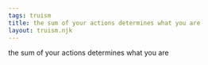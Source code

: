 ```yaml
---
tags: truism
title: the sum of your actions determines what you are
layout: truism.njk
---
```


the sum of your actions determines what you are